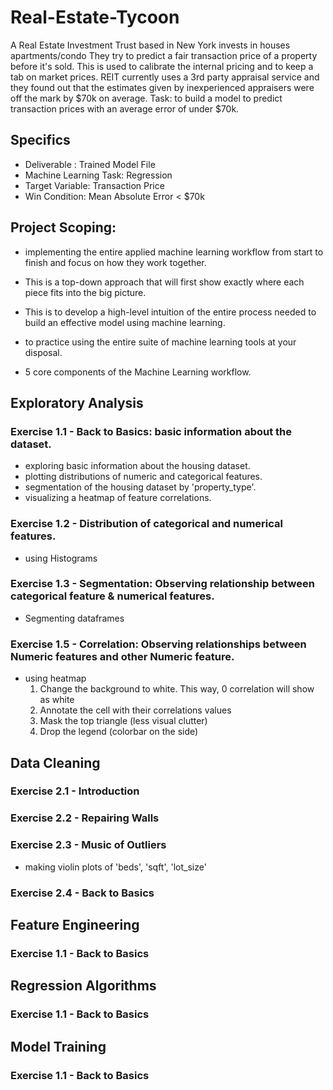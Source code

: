 # Real-Estate-Tycoon

A Real Estate Investment Trust based in New York invests in houses apartments/condo
They try to predict a fair transaction price of a property before it's sold. 
This is used to calibrate the internal pricing and to keep a tab on market prices.
REIT currently uses a 3rd party appraisal service and they found out that the estimates
given by inexperienced appraisers were off the mark by $70k on average. 
Task: to build a model to predict transaction prices with an average error of under $70k.

## Specifics
- Deliverable : Trained Model File
- Machine Learning Task: Regression
- Target Variable: Transaction Price
- Win Condition: Mean Absolute Error < $70k

## Project Scoping:
- implementing the entire applied machine learning workflow from start to finish 
  and focus on how they work together.

- This is a top-down approach that will first show  exactly where each piece fits
  into the big picture.

- This is to develop a high-level intuition of the entire process needed to build 
  an effective model using machine learning. 

- to practice using the entire suite of machine learning tools at your disposal.

- 5 core components of the Machine Learning workflow. 


## Exploratory Analysis
### Exercise 1.1 - Back to Basics: basic information about the dataset. 
- exploring basic information about the housing dataset.
- plotting distributions of numeric and categorical features.
- segmentation of the housing dataset by 'property_type'.
- visualizing a heatmap of feature correlations.


### Exercise 1.2 - Distribution of categorical and numerical features.
- using Histograms

### Exercise 1.3 - Segmentation: Observing relationship between categorical feature & numerical features.
- Segmenting dataframes
### Exercise 1.5 - Correlation: Observing relationships between Numeric features and other Numeric feature. 
- using heatmap
  1. Change the background to white. This way, 0 correlation will show as white
  2. Annotate the cell with their correlations values
  3. Mask the top triangle (less visual clutter)
  4. Drop the legend (colorbar on the side)


## Data Cleaning
### Exercise 2.1 - Introduction
### Exercise 2.2 - Repairing Walls
### Exercise 2.3 - Music of Outliers
- making violin plots of 'beds', 'sqft', 'lot_size'
### Exercise 2.4 - Back to Basics


## Feature Engineering
### Exercise 1.1 - Back to Basics


## Regression Algorithms
### Exercise 1.1 - Back to Basics


## Model Training
### Exercise 1.1 - Back to Basics

